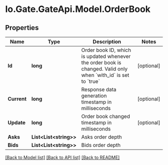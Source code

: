 
# Io.Gate.GateApi.Model.OrderBook

## Properties

Name | Type | Description | Notes
------------ | ------------- | ------------- | -------------
**Id** | **long** | Order book ID, which is updated whenever the order book is changed. Valid only when &#x60;with_id&#x60; is set to &#x60;true&#x60; | [optional] 
**Current** | **long** | Response data generation timestamp in milliseconds | [optional] 
**Update** | **long** | Order book changed timestamp in milliseconds | [optional] 
**Asks** | **List&lt;List&lt;string&gt;&gt;** | Asks order depth | 
**Bids** | **List&lt;List&lt;string&gt;&gt;** | Bids order depth | 

[[Back to Model list]](../README.md#documentation-for-models)
[[Back to API list]](../README.md#documentation-for-api-endpoints)
[[Back to README]](../README.md)
